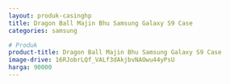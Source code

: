 ```yaml
---
layout: produk-casinghp
title: Dragon Ball Majin Bhu Samsung Galaxy S9 Case
categories: samsung

# Produk
product-title: Dragon Ball Majin Bhu Samsung Galaxy S9 Case
image-drive: 16RJobrLQf_VALf3dAkjbvNAOwu44yPsU
harga: 90000
---
```


